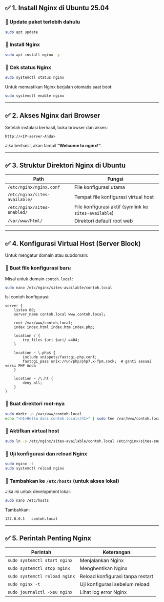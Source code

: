 ## ✅ **1. Install Nginx di Ubuntu 25.04**

### 🔹 Update paket terlebih dahulu

```bash
sudo apt update
```

### 🔹 Install Nginx

```bash
sudo apt install nginx -y
```

### 🔹 Cek status Nginx

```bash
sudo systemctl status nginx
```

Untuk memastikan Nginx berjalan otomatis saat boot:

```bash
sudo systemctl enable nginx
```

---

## ✅ **2. Akses Nginx dari Browser**

Setelah instalasi berhasil, buka browser dan akses:

```
http://<IP-server-Anda>
```

Jika berhasil, akan tampil **“Welcome to nginx!”**.

---

## ✅ **3. Struktur Direktori Nginx di Ubuntu**

| Path                          | Fungsi                                                |
| ----------------------------- | ----------------------------------------------------- |
| `/etc/nginx/nginx.conf`       | File konfigurasi utama                                |
| `/etc/nginx/sites-available/` | Tempat file konfigurasi virtual host                  |
| `/etc/nginx/sites-enabled/`   | File konfigurasi aktif (symlink ke `sites-available`) |
| `/var/www/html/`              | Direktori default root web                            |

---

## ✅ **4. Konfigurasi Virtual Host (Server Block)**

Untuk mengatur domain atau subdomain:

### 🔹 Buat file konfigurasi baru

Misal untuk domain `contoh.local`:

```bash
sudo nano /etc/nginx/sites-available/contoh.local
```

Isi contoh konfigurasi:

```nginx
server {
    listen 80;
    server_name contoh.local www.contoh.local;

    root /var/www/contoh.local;
    index index.html index.htm index.php;

    location / {
        try_files $uri $uri/ =404;
    }

    location ~ \.php$ {
        include snippets/fastcgi-php.conf;
        fastcgi_pass unix:/run/php/php7.x-fpm.sock;  # ganti sesuai versi PHP Anda
    }

    location ~ /\.ht {
        deny all;
    }
}
```

### 🔹 Buat direktori root-nya

```bash
sudo mkdir -p /var/www/contoh.local
echo "<h1>Hello dari contoh.local</h1>" | sudo tee /var/www/contoh.local/index.html
```

### 🔹 Aktifkan virtual host

```bash
sudo ln -s /etc/nginx/sites-available/contoh.local /etc/nginx/sites-enabled/
```

### 🔹 Uji konfigurasi dan reload Nginx

```bash
sudo nginx -t
sudo systemctl reload nginx
```

### 🔹 Tambahkan ke `/etc/hosts` (untuk akses lokal)

Jika ini untuk development lokal:

```bash
sudo nano /etc/hosts
```

Tambahkan:

```
127.0.0.1   contoh.local
```

---

## ✅ **5. Perintah Penting Nginx**

| Perintah                      | Keterangan                       |
| ----------------------------- | -------------------------------- |
| `sudo systemctl start nginx`  | Menjalankan Nginx                |
| `sudo systemctl stop nginx`   | Menghentikan Nginx               |
| `sudo systemctl reload nginx` | Reload konfigurasi tanpa restart |
| `sudo nginx -t`               | Uji konfigurasi sebelum reload   |
| `sudo journalctl -xeu nginx`  | Lihat log error Nginx            |
